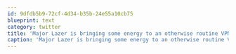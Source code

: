 ```yaml
---
id: 9dfdb5b9-72cf-4d34-b35b-24e55a10cb75
blueprint: text
category: twitter
title: 'Major Lazer is bringing some energy to an otherwise routine VPN and W2K8 configuration session.'
caption: 'Major Lazer is bringing some energy to an otherwise routine VPN and W2K8 configuration session.'
---
```

